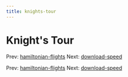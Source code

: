 ```yaml
---
title: knights-tour
---
```




# Knight's Tour

Prev:
[hamiltonian-flights](hamiltonian-flights.md)
Next: [download-speed](download-speed.md)

Prev:
[hamiltonian-flights](hamiltonian-flights.md)
Next: [download-speed](download-speed.md)
